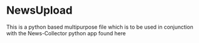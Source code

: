 # NewsUpload

This is a python based multipurpose file which is to be used in conjunction with the News-Collector python app found here
